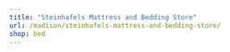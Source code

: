 ```yaml
---
title: "Steinhafels Mattress and Bedding Store"
url: /madison/steinhafels-mattress-and-bedding-store/
shop: bed
---
```

